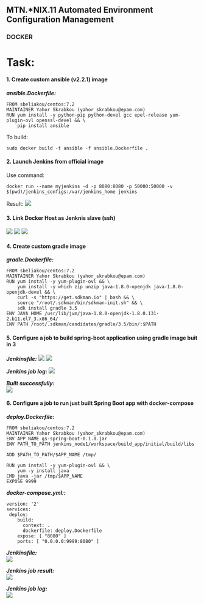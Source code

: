 MTN.*NIX.11 Automated Environment Configuration Management
----

### DOCKER
# Task:

#### 1. Create custom ansible (v2.2.1) image

<i><b>ansible.Dockerfile:</b></i>
```ansible.Dockerfile
FROM sbeliakou/centos:7.2
MAINTAINER Yahor Skrabkou (yahor_skrabkou@epam.com)
RUN yum install -y python-pip python-devel gcc epel-release yum-plugin-ovl openssl-devel && \
    pip install ansible
```

To build:
```build
sudo docker build -t ansible -f ansible.Dockerfile .
```

#### 2.  Launch Jenkins from official image
Use command:
```jenkins.command
docker run --name myjenkins -d -p 8080:8080 -p 50000:50000 -v $(pwd)/jenkins_configs:/var/jenkins_home jenkins
```
Result:
<img src=pic/jenkins_result.png />

#### 3.  Link Docker Host as Jenknis slave (ssh)
<img src=pic/3.png />
<img src=pic/4.png />
<img src=pic/5.png />


#### 4.  Create custom gradle image
<i><b>gradle.Dockerfile:</b></i>
```gradle.Dockerfile
FROM sbeliakou/centos:7.2
MAINTAINER Yahor Skrabkou (yahor_skrabkou@epam.com)
RUN yum install -y yum-plugin-ovl && \
    yum install -y which zip unzip java-1.8.0-openjdk java-1.8.0-openjdk-devel && \
    curl -s "https://get.sdkman.io" | bash && \ 
    source "/root/.sdkman/bin/sdkman-init.sh" && \
    sdk install gradle 3.5
ENV JAVA_HOME /usr/lib/jvm/java-1.8.0-openjdk-1.8.0.131-2.b11.el7_3.x86_64/
ENV PATH /root/.sdkman/candidates/gradle/3.5/bin/:$PATH
```

#### 5.  Configure a job to build spring-boot application using gradle image buit in 3
<i><b>Jenkinsfile:</b></i>
<img src=pic/6.png />
<img src=pic/6-5.png />

<i><b>Jenkins job log:</b></i>
<img src=pic/7.png />

<i><b>Built successfully:</b></i><br>
<img src=pic/8.png />


#### 6.  Configure a job to run just built Spring Boot app with docker-compose
<i><b>deploy.Dockerfile:</b></i>
```deploy.Dockerfile
FROM sbeliakou/centos:7.2
MAINTAINER Yahor Skrabkou (yahor_skrabkou@epam.com)
ENV APP_NAME gs-spring-boot-0.1.0.jar
ENV PATH_TO_PATH jenkins_node1/workspace/build_app/initial/build/libs

ADD $PATH_TO_PATH/$APP_NAME /tmp/

RUN yum install -y yum-plugin-ovl && \
    yum -y install java
CMD java -jar /tmp/$APP_NAME
EXPOSE 9999
```

<i><b>docker-compose.yml::</b></i><br>
```docker-compose
version: '2'
services:
 deploy:
    build:
      context: .
      dockerfile: deploy.Dockerfile
    expose: [ "8080" ]
    ports: [ "0.0.0.0:9999:8080" ]    
```

<i><b>Jenkinsfile:</b></i><br>
<img src=pic/9.png />

<i><b>Jenkins job result:</b></i><br>
<img src=pic/10.png />

<i><b>Jenkins job log:</b></i><br>
<img src=pic/11.png />


    
    
    
    

    
    
    


